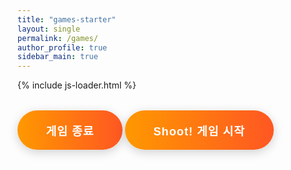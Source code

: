 ```yaml
---
title: "games-starter"
layout: single
permalink: /games/
author_profile: true
sidebar_main: true
---
```

{% include js-loader.html %}

<div style="margin:1em 0;">
  <label>
    <button type="button" id="game-ender" class="fancy-btn"
      onclick="localStorage.setItem('shoot_game_enabled','false'); alert('게임이 비활성화되었습니다! 새로고침하면 적용됩니다.');" checked>
    게임 종료
    </button>
  </label>
  <label>
    <button type="button" class="fancy-btn"
      onclick="localStorage.setItem('shoot_game_enabled','true'); alert('Shoot 게임이 활성화되었습니다! 새로고침하면 모든 페이지에 적용됩니다.');">
    Shoot! 게임 시작
    </button>
  </label>
</div>

<style>
.fancy-btn {
  background: linear-gradient(90deg, #ff9800 0%, #ff5722 100%);
  color: #fff;
  border: none;
  border-radius: 2em;
  padding: 1em 2.5em;
  font-size: 1.3em;
  font-weight: bold;
  box-shadow: 0 4px 16px rgba(0,0,0,0.18);
  cursor: pointer;
  transition: transform 0.1s, box-shadow 0.1s, background 0.3s;
  outline: none;
  margin: 1em 0;
  letter-spacing: 1px;
}
.fancy-btn:hover, .fancy-btn:focus {
  background: linear-gradient(90deg, #ff5722 0%, #ff9800 100%);
  transform: scale(1.08);
  box-shadow: 0 8px 24px rgba(0,0,0,0.22);
}
.fancy-btn:active {
  transform: scale(0.97);
  box-shadow: 0 2px 8px rgba(0,0,0,0.15);
}

/*
#game-ender{
    color
} */
</style>
